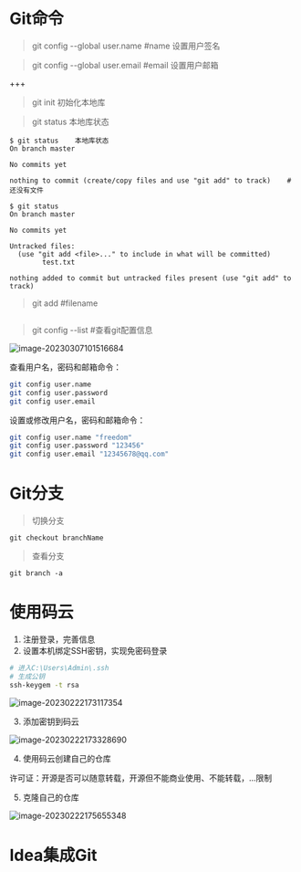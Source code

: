 # Git命令

> git config --global user.name #name	设置用户签名

> git config --global user.email #email	设置用户邮箱

+++

> git init	初始化本地库

> git status	本地库状态

~~~shell
$ git status	本地库状态
On branch master

No commits yet	

nothing to commit (create/copy files and use "git add" to track)	# 还没有文件

$ git status
On branch master

No commits yet

Untracked files:
  (use "git add <file>..." to include in what will be committed)
        test.txt

nothing added to commit but untracked files present (use "git add" to track)
~~~

> git add #filename

~~~
~~~



> git config --list    #查看git配置信息

![image-20230307101516684](C:/Users/Admin/Desktop/%E7%AC%94%E8%AE%B0/img/image-20230307101516684.png)



查看用户名，密码和邮箱命令：

~~~bash
git config user.name 
git config user.password 
git config user.email 
~~~

设置或修改用户名，密码和邮箱命令：

~~~bash
git config user.name "freedom"
git config user.password "123456"
git config user.email "12345678@qq.com"
~~~













# Git分支 

> 切换分支

```Shell
git checkout branchName
```

> 查看分支

```Shell
git branch -a
```









# 使用码云

1. 注册登录，完善信息
2. 设置本机绑定SSH密钥，实现免密码登录

~~~bash
# 进入C:\Users\Admin\.ssh
# 生成公钥
ssh-keygem -t rsa
~~~

![image-20230222173117354](C:\Users\Admin\Desktop\笔记\img\image-20230222173117354.png)

3. 添加密钥到码云

![image-20230222173328690](C:\Users\Admin\Desktop\笔记\img\image-20230222173328690.png)

4. 使用码云创建自己的仓库

许可证：开源是否可以随意转载，开源但不能商业使用、不能转载，...限制



5. 克隆自己的仓库

![image-20230222175655348](C:\Users\Admin\Desktop\笔记\img\image-20230222175655348.png)





















# Idea集成Git











